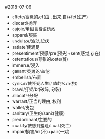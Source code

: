 #2018-07-06

- effete/疲惫的/ef(由...出来,自)+fet(生产)
- discard/抛弃
- cajole/用甜言蜜语诱惑
- apparel/服装
- undulate/波动,起伏
- satiate/使满足
- presentiment/预感/pre(预先)+sent(感觉,存在)
- ostentatious/夸张的/oste(骨)
- immerse/浸入
- gallant/英勇的/盖伦
- embellish/布置
- cynical/使怀疑人生价值的/cyn(狗)
- brawl/打架/br(破碎, 分裂)
- allocate/分配
- warrant/正当的理由, 权利
- wallet/皮包
- sanitary/卫生的/sanit(健康)
- predominant/主要的
- mortify/使感到羞耻/mort(死亡)
- impair/损害/im(不)+pair(一对)
